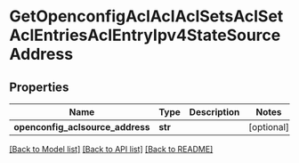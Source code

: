# GetOpenconfigAclAclAclSetsAclSetAclEntriesAclEntryIpv4StateSourceAddress

## Properties
Name | Type | Description | Notes
------------ | ------------- | ------------- | -------------
**openconfig_aclsource_address** | **str** |  | [optional] 

[[Back to Model list]](../README.md#documentation-for-models) [[Back to API list]](../README.md#documentation-for-api-endpoints) [[Back to README]](../README.md)


